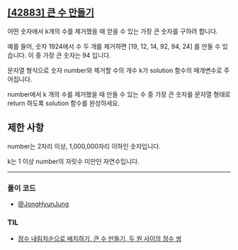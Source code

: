 ## [[42883] 큰 수 만들기](https://school.programmers.co.kr/learn/courses/30/lessons/42883)

어떤 숫자에서 k개의 수를 제거했을 때 얻을 수 있는 가장 큰 숫자를 구하려 합니다.

예를 들어, 숫자 1924에서 수 두 개를 제거하면 [19, 12, 14, 92, 94, 24] 를 만들 수 있습니다. 이 중 가장 큰 숫자는 94 입니다.

문자열 형식으로 숫자 number와 제거할 수의 개수 k가 solution 함수의 매개변수로 주어집니다. 

number에서 k 개의 수를 제거했을 때 만들 수 있는 수 중 가장 큰 숫자를 문자열 형태로 return 하도록 solution 함수를 완성하세요.

## 제한 사항

number는 2자리 이상, 1,000,000자리 이하인 숫자입니다.

k는 1 이상 number의 자릿수 미만인 자연수입니다.

***

### 풀이 코드

- [@JongHyunJung](https://github.com/viaunixue/algorithm-study/blob/main/programmers/level-2/42883/jjh.py)

### TIL

* [정수 내림차순으로 배치하기, 큰 수 만들기, 두 원 사이의 정수 쌍](https://almond0115.tistory.com/entry/programmers-정수-내림차순으로-배치하기-큰-수-만들기-두-원-사이의-정수-쌍)